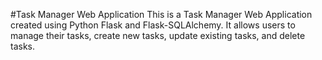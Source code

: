 #Task Manager Web Application
This is a Task Manager Web Application created using Python Flask and Flask-SQLAlchemy. It allows users to manage their tasks, create new tasks, update existing tasks, and delete tasks.
